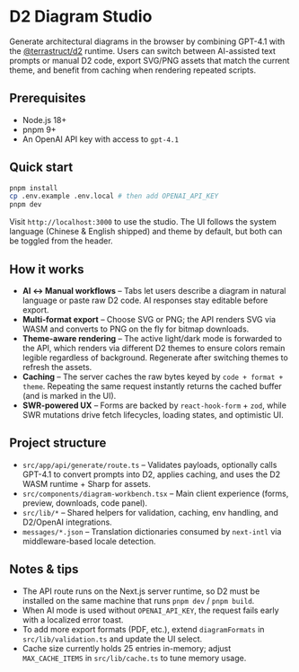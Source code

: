 # D2 Diagram Studio

Generate architectural diagrams in the browser by combining GPT-4.1 with the [@terrastruct/d2](https://www.npmjs.com/package/@terrastruct/d2) runtime. Users can switch between AI-assisted text prompts or manual D2 code, export SVG/PNG assets that match the current theme, and benefit from caching when rendering repeated scripts.

## Prerequisites

- Node.js 18+
- pnpm 9+
- An OpenAI API key with access to `gpt-4.1`

## Quick start

```bash
pnpm install
cp .env.example .env.local # then add OPENAI_API_KEY
pnpm dev
```

Visit `http://localhost:3000` to use the studio. The UI follows the system language (Chinese & English shipped) and theme by default, but both can be toggled from the header.

## How it works

- **AI ↔ Manual workflows** – Tabs let users describe a diagram in natural language or paste raw D2 code. AI responses stay editable before export.
- **Multi-format export** – Choose SVG or PNG; the API renders SVG via WASM and converts to PNG on the fly for bitmap downloads.
- **Theme-aware rendering** – The active light/dark mode is forwarded to the API, which renders via different D2 themes to ensure colors remain legible regardless of background. Regenerate after switching themes to refresh the assets.
- **Caching** – The server caches the raw bytes keyed by `code + format + theme`. Repeating the same request instantly returns the cached buffer (and is marked in the UI).
- **SWR-powered UX** – Forms are backed by `react-hook-form` + `zod`, while SWR mutations drive fetch lifecycles, loading states, and optimistic UI.

## Project structure

- `src/app/api/generate/route.ts` – Validates payloads, optionally calls GPT-4.1 to convert prompts into D2, applies caching, and uses the D2 WASM runtime + Sharp for assets.
- `src/components/diagram-workbench.tsx` – Main client experience (forms, preview, downloads, code panel).
- `src/lib/*` – Shared helpers for validation, caching, env handling, and D2/OpenAI integrations.
- `messages/*.json` – Translation dictionaries consumed by `next-intl` via middleware-based locale detection.

## Notes & tips

- The API route runs on the Next.js server runtime, so D2 must be installed on the same machine that runs `pnpm dev` / `pnpm build`.
- When AI mode is used without `OPENAI_API_KEY`, the request fails early with a localized error toast.
- To add more export formats (PDF, etc.), extend `diagramFormats` in `src/lib/validation.ts` and update the UI select.
- Cache size currently holds 25 entries in-memory; adjust `MAX_CACHE_ITEMS` in `src/lib/cache.ts` to tune memory usage.
